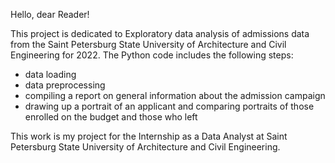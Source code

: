 Hello, dear Reader!

This project is dedicated to Exploratory data analysis of admissions data from the Saint Petersburg State University of Architecture and Civil Engineering for 2022.
The Python code includes the following steps:
- data loading
- data preprocessing
- compiling a report on general information about the admission campaign
- drawing up a portrait of an applicant and comparing portraits of those enrolled on the budget and those who left

This work is my project for the Internship as a Data Analyst at Saint Petersburg State University of Architecture and Civil Engineering.
